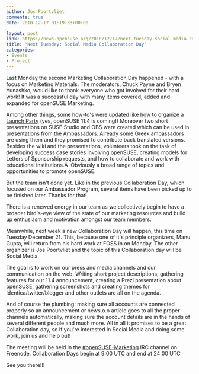 ```yaml
---
author: Jos Poortvliet
comments: true
date: 2010-12-17 01:19:33+00:00

layout: post
link: https://news.opensuse.org/2010/12/17/next-tuesday-social-media-collaboration-day/
title: "Next Tuesday: Social Media Collaboration Day"
categories:
- Events
- Project
---
```

Last Monday the second Marketing Collaboration Day happened - with a focus on Marketing Materials. The moderators, Chuck Payne and Bryen Yunashko, would like to thank everyone who got involved for their hard work! It was a successful day with many items covered, added and expanded for openSUSE Marketing.

<!-- more -->

Among other things, some how-to's were updated like [how to organize a Launch Party](http://en.opensuse.org/openSUSE:Launch_party_HOWTO) (yes, openSUSE 11.4 is coming!) Moreover two short presentations on SUSE Studio and OBS were created which can be used in presentations from the Ambassadors. Already some Greek ambassadors are using them and they promised to contribute back translated versions. Besides the wiki and the presentations, volunteers took on the task of developing success case stories involving openSUSE, creating models for Letters of Sponsorship requests, and how to collaborate and work with educational institutions.Â  Obviously a broad range of topics and opportunities to promote openSUSE.

But the team isn't done yet. Like in the previous Collaboration Day, which focused on our Ambassador Program, several items have been picked up to be finished later. Thanks for that!

There is a renewed energy in our team as we collectively begin to have a broader bird's-eye view of the state of our marketing resources and build up enthusiasm and motivation amongst our team members.

Meanwhile, next week a new Collaboration Day will happen, this time on Tuesday December 21. This, because one of it's principle organizers, Manu Gupta, will return from his hard work at FOSS.in on Monday. The other organizer is Jos Poortvliet and the topic of this Collaboration day will be Social Media.

The goal is to work on our press and media channels and our communication on the web. Writing short project descriptions, gathering features for our 11.4 announcement, creating a Prezi presentation about openSUSE, gathering screenshots and creating themes for Identica/twitter/blogger and other outlets are all on the agenda.

And of course the plumbing: making sure all accounts are connected properly so an announcement or news.o.o article goes to all the proper channels automatically, making sure the account details are in the hands of several different people and much more. All in all it promises to be a great Collaboration day, so if you're interested in Social Media and doing some work, join us and help out!

The meeting will be held in the [#openSUSE-Marketing](irc://irc.freenode.net/opensuse-marketing) IRC channel on Freenode. Collaboration Days begin at 9:00 UTC and end at 24:00 UTC

See you there!!!		
